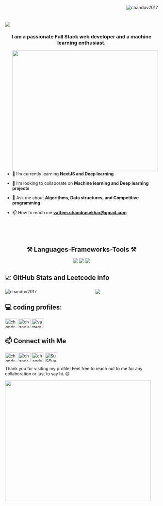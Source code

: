 <p align="right"> <img src="https://komarev.com/ghpvc/?username=chanduv2017&label=Profile%20views&color=0e75b6&style=flat" alt="chanduv2017" /> </p>  
<h1 align="left">
    <img src="https://readme-typing-svg.herokuapp.com/?font=Righteous&size=35&center=true&vCenter=true&width=500&height=70&duration=4000&lines=Hi+There!+👋;+I'm+Chandra!;" />
</h1> 
<h3 align="center">I am a passionate Full Stack web developer and a machine learning enthusiast. </h3>  

<img align='right' src="https://media0.giphy.com/media/v1.Y2lkPTc5MGI3NjExdDV5NDBtZDJiNnFqanJpb2UwZjAxZnR2bDZ6MDh0aDNldWQ1aWd3ZSZlcD12MV9pbnRlcm5hbF9naWZfYnlfaWQmY3Q9Zw/S8Sss1YFsMbPcx7bOh/giphy.webp" width="480" height="398">
<p><img />



- 🌱 I’m currently learning **NextJS and Deep learning**  
  
- 👯 I’m looking to collaborate on **Machine learning and Deep learning projects**  
-  💬 Ask me about ****Algorithms, Data structures, and Competitive programming****
- 📫 How to reach me **vattem.chandrasekhar@gmail.com**  
  

<br><br><br>
  
<div>
	<h2 align="center">⚒️ Languages-Frameworks-Tools ⚒️</h2>
	<div align="center">
	    <img src="https://skillicons.dev/icons?i=html,css,react,tailwind,nextjs,vite,javascript,typescript,prisma" />
	    <img src="https://skillicons.dev/icons?i=c,cpp,java,python,nodejs,express,mongodb,mysql,linux" />
		<img src="https://skillicons.dev/icons?i=vscode,github,git,aws,linux,postman,tensorflow,pytorch,docker" />
	   </div>
</div>






<div>
<h2 align="left">📈 GitHub Stats and Leetcode info</h2>
	<p><img align="left" src="https://github-readme-stats.vercel.app/api/top-langs?username=chanduv2017&show_icons=true&locale=en&layout=compact&theme=react" alt="chanduv2017" /></p>  
</div>
<div align="center">

<p align="center">
  <img align="top" flex-grow="1" src="https://leetcard.jacoblin.cool/chandu_028?theme=dark&font=Nunito&ext=heatmap" />
</p>
</div>

## 💻 coding profiles:
<a href="https://www.codechef.com/users/chandrasekharv" target="blank"><img align="center" src="https://img.icons8.com/?size=100&id=LnZMjt9rZC3d&format=png&color=000000" alt="chandrasekharv" height="30" width="40" /></a>  <a href="https://www.leetcode.com/chandu_028" target="blank"><img align="center" src="https://raw.githubusercontent.com/rahuldkjain/github-profile-readme-generator/master/src/images/icons/Social/leet-code.svg" alt="chandu_028" height="30" width="40" /></a>  <a href="https://auth.geeksforgeeks.org/user/vattemchan8ibd" target="blank"><img align="center" src="https://raw.githubusercontent.com/rahuldkjain/github-profile-readme-generator/master/src/images/icons/Social/geeks-for-geeks.svg" alt="vattemchan8ibd" height="30" width="40" /></a>  
## 📫 Connect with Me
<p align="left"  >  
<a href="https://linkedin.com/in/chandrasekharvattem" target="blank"><img align="center" src="https://raw.githubusercontent.com/rahuldkjain/github-profile-readme-generator/master/src/images/icons/Social/linked-in-alt.svg" alt="chandrasekharvattem" height="30" width="40" /></a>  
<a href="https://instagram.com/chandrasekhar_vattem" target="blank"><img align="center" src="https://raw.githubusercontent.com/rahuldkjain/github-profile-readme-generator/master/src/images/icons/Social/instagram.svg" alt="chandrasekhar_vattem" height="30" width="40" /></a>  
<a href="https://www.youtube.com/@chandugamer28" target="blank"><img align="center" src="https://raw.githubusercontent.com/rahuldkjain/github-profile-readme-generator/master/src/images/icons/Social/youtube.svg" alt="chandugamer28" height="30" width="40" /></a>  
<a href="https://discord.gg/SuG5ue78" target="blank"><img align="center" src="https://raw.githubusercontent.com/rahuldkjain/github-profile-readme-generator/master/src/images/icons/Social/discord.svg" alt="SuG5ue78" height="30" width="40" /></a>  
</p>  

Thank you for visiting my profile! Feel free to reach out to me for any collaboration or just to say hi. 😊

<img align='center' src="https://media0.giphy.com/media/v1.Y2lkPTc5MGI3NjExdzd5MTAxbmgzbHBuNHNocjNoZm1vZ3pwNjRwb3FodXk3aTI0YzdieSZlcD12MV9pbnRlcm5hbF9naWZfYnlfaWQmY3Q9Zw/XaMLxETqNsIEYB1Zaz/giphy.webp" width="480" height="398">
<p><img />

